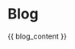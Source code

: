 # Blog

{{ blog_content }}
<!-- [Hello World](posts/2024-20-07-hello-world.md)  
[Neural Operators](posts/2025-06-20-nos.md) -->